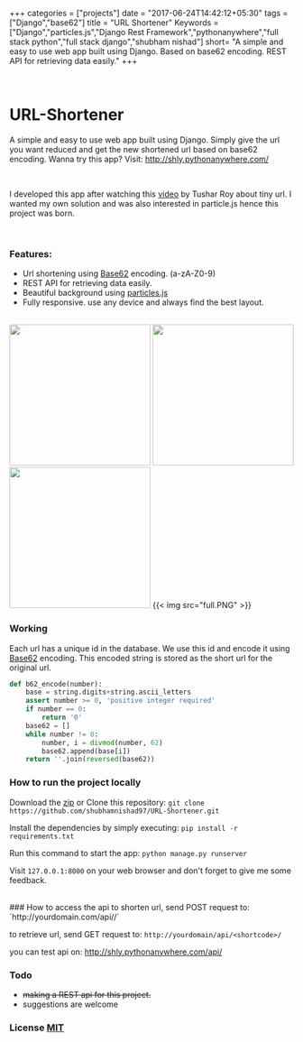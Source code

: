 +++
categories = ["projects"]
date = "2017-06-24T14:42:12+05:30"
tags = ["Django","base62"]
title = "URL Shortener"
Keywords = ["Django","particles.js","Django Rest Framework","pythonanywhere","full stack python","full stack django","shubham nishad"]
short= "A simple and easy to use web app built using Django. Based on base62 encoding. REST API for retrieving data easily."
+++

<br>

# URL-Shortener
A simple and easy to use web app built using Django. Simply give the url you want reduced and get the new shortened url based on base62 encoding. Wanna try this app? Visit: http://shly.pythonanywhere.com/

<br>

I developed this app after watching this [video](https://www.youtube.com/watch?v=fMZMm_0ZhK4) by Tushar Roy about tiny url.
I wanted my own solution and was also interested in particle.js hence this project was born.

<br>

### Features:
*   Url shortening using [Base62](https://www.kerstner.at/2012/07/shortening-strings-using-base-62-encoding/) encoding.  (a-zA-Z0-9)
*   REST API for retrieving data easily.
*   Beautiful background using [particles.js](http://vincentgarreau.com/particles.js/)
*   Fully responsive. use any device and always find the best layout.


<br>
<img src="home.png" width="250">  <img src="success.png" width="250">     <img src="invalid.png" width="250">
{{< img src="full.PNG" >}}

<br>

### Working
Each url has a unique id in the database. We use this id and encode it using [Base62](https://www.kerstner.at/2012/07/shortening-strings-using-base-62-encoding/) encoding. This encoded string is stored as the short url for the original url.

```python
def b62_encode(number):
    base = string.digits+string.ascii_letters
    assert number >= 0, 'positive integer required'
    if number == 0:
        return '0'
    base62 = []
    while number != 0:
        number, i = divmod(number, 62)
        base62.append(base[i])
    return ''.join(reversed(base62))
```


### How to run the project locally
Download the [zip](https://github.com/shubhamnishad97/URL-Shortener/archive/master.zip) or Clone this repository:
`git clone https://github.com/shubhamnishad97/URL-Shortener.git`

Install the dependencies by simply executing:
`pip install -r requirements.txt`

Run this command to start the app:
`python manage.py runserver`

Visit `127.0.0.1:8000` on your web browser and don't forget to give me some feedback.

<br>
### How to access the api
to shorten url, send POST request to:
`http://yourdomain.com/api/<url to be shortened>/`

to retrieve url, send GET request to:
`http://yourdomain/api/<shortcode>/`

you can test api on:
http://shly.pythonanywhere.com/api/

### Todo
- ~~making a REST api for this project.~~
- suggestions are welcome


### License [MIT](https://github.com/shubhamnishad97/URL-Shortener/blob/master/LICENSE)